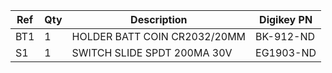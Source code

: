 |Ref|Qty|Description|Digikey PN|
|---|---|-----------|------|
|BT1|1|HOLDER BATT COIN CR2032/20MM|BK-912-ND|
|S1|1|SWITCH SLIDE SPDT 200MA 30V|EG1903-ND|


